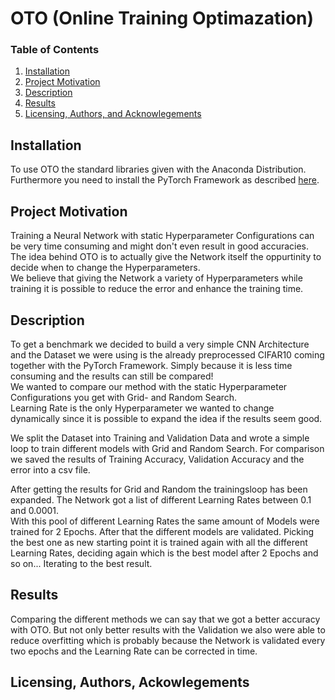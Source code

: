 # OTO (Online Training Optimazation)

### Table of Contents
1. [Installation](#installation)
2. [Project Motivation](#motivation)
3. [Description](#description)
4. [Results](#results)
5. [Licensing, Authors, and Acknowlegements](#licensing)

## Installation <a name= "installation"></a>
To use OTO the standard libraries given with the Anaconda Distribution.<br>
Furthermore you need to install the PyTorch Framework as described [here](https://pytorch.org/get-started/locally/).


## Project Motivation <a name="motivation"></a>

Training a Neural Network with static Hyperparameter Configurations can be very time consuming and might don't even result in good accuracies.<br>
The idea behind OTO is to actually give the Network itself the oppurtinity to decide when to change the Hyperparameters.<br>
We believe that giving the Network a variety of Hyperparameters while training it is possible to reduce the error and enhance the training time.

## Description <a name="description"></a>

To get a benchmark we decided to build a very simple CNN Architecture and the Dataset we were using is the already preprocessed CIFAR10 coming together with the PyTorch Framework. Simply because it is less time consuming and the results can still be compared! <br>
We wanted to compare our method with the static Hyperparameter Configurations you get with Grid- and Random Search.<br>
Learning Rate is the only Hyperparameter we wanted to change dynamically since it is possible to expand the idea if the results seem good.<br>

We split the Dataset into Training and Validation Data and wrote a simple loop to train different models with Grid and Random Search. For comparison we saved the results of Training Accuracy, Validation Accuracy and the error into a csv file.<br>

After getting the results for Grid and Random the trainingsloop has been expanded. The Network got a list of different Learning Rates between 0.1 and 0.0001.<br>
With this pool of different Learning Rates the same amount of Models were trained for 2 Epochs. After that the different models are validated. Picking the best one as new starting point it is trained again with all the different Learning Rates, deciding again which is the best model after 2 Epochs and so on... Iterating to the best result.


## Results <a name="results"></a>
Comparing the different methods we can say that we got a better accuracy with OTO. But not only better results with the Validation we also were able to reduce overfitting which is probably because the Network is validated every two epochs and the Learning Rate can be corrected in time.


## Licensing, Authors, Ackowlegements <a name="licensing"></a>
